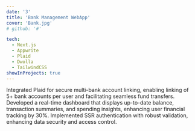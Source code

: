 ```yaml
---
date: '3'
title: 'Bank Management WebApp'
cover: 'Bank.jpg'
# github: '#'

tech:
  - Next.js
  - Appwrite
  - Plaid
  - Dwolla
  - TailwindCSS
showInProjects: true
---
```


Integrated Plaid for secure multi-bank account linking, enabling linking of 5+ bank accounts per user and facilitating seamless fund transfers. Developed a real-time dashboard that displays up-to-date balance, transaction summaries, and spending insights, enhancing user financial tracking by 30%. Implemented SSR authentication with robust validation, enhancing data security and access control.